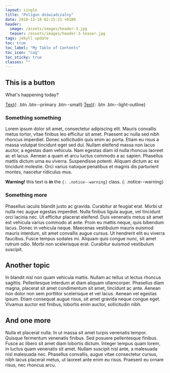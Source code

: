 ```yaml
---
layout: single
title: "Poligon doświadczalny"
date: 2018-12-18 02:15:21 +0100
header:
  image: /assets/images/header-3.jpg
  teaser: /assets/images/header-3-teaser.jpg
tags: jekyll update
toc: true
toc_label: "My Table of Contents"
toc_icon: "cog"
toc_sticky: true
classes: ""
---
```


## This is a button

What's happening today?

[Text](#){: .btn .btn--primary .btn--small}
[Text](#){: .btn .btn--light-outline}

### Something something

Lorem ipsum dolor sit amet, consectetur adipiscing elit. Mauris convallis metus tortor, vitae finibus leo efficitur sit amet. Praesent ac nulla sed nibh rhoncus imperdiet. Donec sollicitudin quis enim ac porta. Etiam eu risus a massa volutpat tincidunt eget sed dui. Nullam eleifend massa non lacus auctor, a egestas diam vehicula. Nam egestas diam id nulla rhoncus laoreet ac et lacus. Aenean a quam et arcu luctus commodo a ac sapien. Phasellus mattis dictum urna eu viverra. Suspendisse potenti. Aliquam dictum ac ex tincidunt molestie. Orci varius natoque penatibus et magnis dis parturient montes, nascetur ridiculus mus.

**Warning!** this text is _**in**_ the `{: .notice--warning}` class.
{: .notice--warning}

### Something more

Phasellus iaculis blandit justo ac gravida. Curabitur at feugiat erat. Morbi ut nulla nec augue egestas imperdiet. Nulla finibus ligula augue, vel tincidunt orci lacinia nec. Ut efficitur placerat eleifend. Duis venenatis metus sit amet est vehicula varius commodo at ante. Proin eu mattis neque, quis bibendum lacus. Donec in vehicula neque. Maecenas vestibulum mauris euismod mauris interdum, sit amet convallis augue cursus. Ut hendrerit elit eu viverra faucibus. Fusce tempus sodales mi. Aliquam quis congue nunc, sit amet rutrum odio. Morbi non scelerisque erat. Curabitur euismod vestibulum suscipit.

## Another topic

In blandit nisl non quam vehicula mattis. Nullam ac tellus ut lectus rhoncus sagittis. Pellentesque interdum at diam aliquam ullamcorper. Phasellus diam magna, placerat sit amet condimentum sit amet, tincidunt ac ante. Aenean non dolor non sem porttitor scelerisque et vel lacus. Aenean vel egestas ipsum. Etiam consequat augue risus, sit amet gravida neque congue eget. Vivamus auctor est finibus, lobortis enim auctor, sollicitudin nibh.

## And one more

Nulla et placerat nulla. In ut massa sit amet turpis venenatis tempor. Quisque fermentum venenatis finibus. Sed posuere pellentesque finibus. Fusce ac libero sit amet diam lobortis dictum. Integer tempus quam lorem, in luctus quam venenatis sit amet. Nullam suscipit nisl ante, a malesuada nisl malesuada nec. Phasellus convallis, augue vitae consectetur cursus, nibh lacus placerat metus, ut laoreet ante enim eu risus. Praesent eu ornare risus, nec rhoncus arcu.
